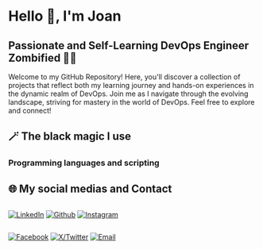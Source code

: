 # Hello 👋, I'm Joan

## Passionate and Self-Learning DevOps Engineer Zombified 🧟‍♂️

Welcome to my GitHub Repository! Here, you'll discover a collection of projects that reflect both my learning journey and hands-on experiences in the dynamic realm of DevOps. Join me as I navigate through the evolving landscape, striving for mastery in the world of DevOps. Feel free to explore and connect!

## 🪄 The black magic I use

### Programming languages and scripting

## 🌐 My social medias and Contact
<div style="display: flex; justify-content: space-between;">
  
  [![LinkedIn](https://img.shields.io/badge/JOAN%20FRANCESC%20PEDRO%20GARCIA-0077B5?style=for-the-badge&logo=Linkedin&logoColor=white)](https://www.linkedin.com/in/jfpedrogarcia)
  [![Github](https://img.shields.io/badge/SOCUNZOMBI-6e5494?style=for-the-badge&logo=Github&logoColor=white)](https://www.github.com/socunzombi/)
  [![Instagram](https://img.shields.io/badge/SOCUNZOMBI-C13584?style=for-the-badge&logo=Instagram&logoColor=white)](https://www.instagram.com/socunzombi/)
  
</div>
<div style="display: flex; justify-content: space-between;">
  
  [![Facebook](https://img.shields.io/badge/SOCUNZOMBI-17A9FD?style=for-the-badge&logo=Facebook&logoColor=white)](https://www.facebook.com/socunzombi/)
  [![X/Twitter](https://img.shields.io/badge/SOCUNZOMBI-black?style=for-the-badge&logo=x&logoColor=white)](https://www.twitter.com/socunzombi/)
  [![Email](https://img.shields.io/badge/EMAIL%20ME-8B89CC?style=for-the-badge&logo=protonmail&logoColor=white)](mailto:joan.f.pedro@protonmail.com?subject=Let's%20go%20for%20a%20second%20breakfast)
  
</div>
